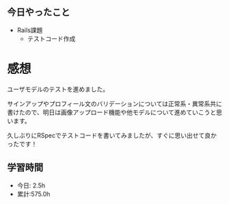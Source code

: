 ## 今日やったこと
- Rails課題
  - テストコード作成

# 感想
ユーザモデルのテストを進めました。

サインアップやプロフィール文のバリデーションについては正常系・異常系共に書けたので、明日は画像アップロード機能や他モデルについて進めていこうと思います。

久しぶりにRSpecでテストコードを書いてみましたが、すぐに思い出せて良かったです！

## 学習時間
- 今日:  2.5h
- 累計:575.0h

